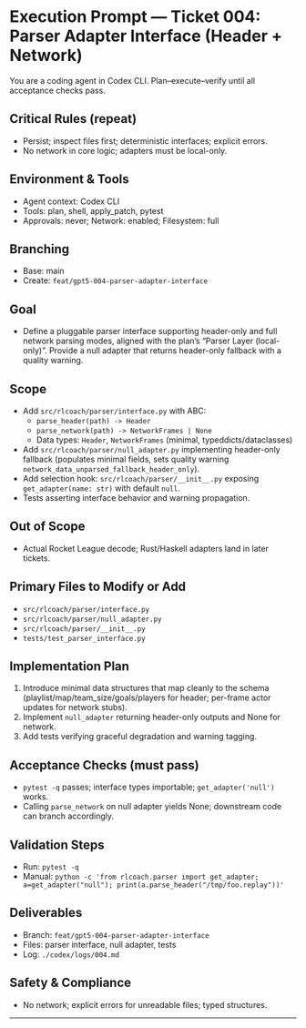 # Execution Prompt — Ticket 004: Parser Adapter Interface (Header + Network)

You are a coding agent in Codex CLI. Plan–execute–verify until all acceptance checks pass.

## Critical Rules (repeat)
- Persist; inspect files first; deterministic interfaces; explicit errors.
- No network in core logic; adapters must be local-only.

## Environment & Tools
- Agent context: Codex CLI
- Tools: plan, shell, apply_patch, pytest
- Approvals: never; Network: enabled; Filesystem: full

## Branching
- Base: main
- Create: `feat/gpt5-004-parser-adapter-interface`

## Goal
- Define a pluggable parser interface supporting header-only and full network parsing modes, aligned with the plan’s “Parser Layer (local-only)”. Provide a null adapter that returns header-only fallback with a quality warning.

## Scope
- Add `src/rlcoach/parser/interface.py` with ABC:
  - `parse_header(path) -> Header`
  - `parse_network(path) -> NetworkFrames | None`
  - Data types: `Header`, `NetworkFrames` (minimal, typeddicts/dataclasses)
- Add `src/rlcoach/parser/null_adapter.py` implementing header-only fallback (populates minimal fields, sets quality warning `network_data_unparsed_fallback_header_only`).
- Add selection hook: `src/rlcoach/parser/__init__.py` exposing `get_adapter(name: str)` with default `null`.
- Tests asserting interface behavior and warning propagation.

## Out of Scope
- Actual Rocket League decode; Rust/Haskell adapters land in later tickets.

## Primary Files to Modify or Add
- `src/rlcoach/parser/interface.py`
- `src/rlcoach/parser/null_adapter.py`
- `src/rlcoach/parser/__init__.py`
- `tests/test_parser_interface.py`

## Implementation Plan
1) Introduce minimal data structures that map cleanly to the schema (playlist/map/team_size/goals/players for header; per-frame actor updates for network stubs).
2) Implement `null_adapter` returning header-only outputs and None for network.
3) Add tests verifying graceful degradation and warning tagging.

## Acceptance Checks (must pass)
- `pytest -q` passes; interface types importable; `get_adapter('null')` works.
- Calling `parse_network` on null adapter yields None; downstream code can branch accordingly.

## Validation Steps
- Run: `pytest -q`
- Manual: `python -c 'from rlcoach.parser import get_adapter; a=get_adapter("null"); print(a.parse_header("/tmp/foo.replay"))'`

## Deliverables
- Branch: `feat/gpt5-004-parser-adapter-interface`
- Files: parser interface, null adapter, tests
- Log: `./codex/logs/004.md`

## Safety & Compliance
- No network; explicit errors for unreadable files; typed structures.

---
